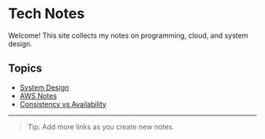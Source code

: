 # Tech Notes

Welcome! This site collects my notes on programming, cloud, and system design.

## Topics
- [System Design](system-design/caching.md)
- [AWS Notes](cloud/aws-notes)
- [Consistency vs Availability](system-design/consistency-vs-availability)

---

> Tip: Add more links as you create new notes.

